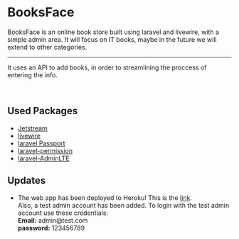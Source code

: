 # BooksFace

<p class="lead">BooksFace is an online book store built using laravel and livewire, with a simple admin area. It will focus on IT books, maybe in the future we will extend to other categories.</p>
<hr class="my-4">
<p>It uses an API to add books, in order to streamlining the proccess of entering the info.</p>
<br>

## Used Packages

<ul>
    <li><a href="https://jetstream.laravel.com">Jetstream</a></li>
    <li><a href="https://laravel-livewire.com">livewire</a></li>
    <li><a href="https://laravel.com/docs/8.x/passport">laravel Passport</a></li>
    <li><a href="https://github.com/spatie/laravel-permission">laravel-permission</a></li>
    <li><a href="https://github.com/jeroennoten/Laravel-AdminLTE">laravel-AdminLTE</a></li>
</ul>

## Updates

<ul>
    <li>
        The web app has been deployed to Heroku! This is the <a href="https://booksface.herokuapp.com/">link</a>.<br>
        Also, a test admin account has been added. To login with the test admin account use these credentials:<br>
            <b>Email:</b> admin@test.com <br>
            <b>password:</b> 123456789
    </li>
</ul>